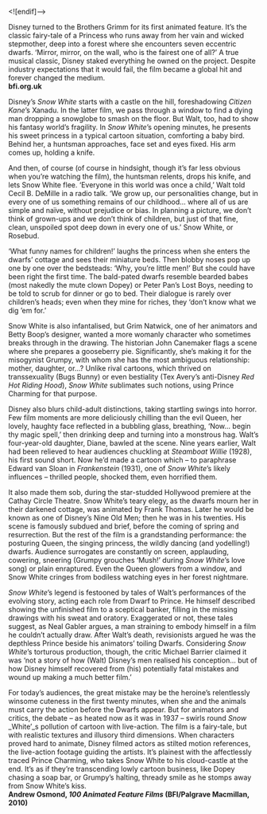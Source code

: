 

<![endif]-->

Disney turned to the Brothers Grimm for its first animated feature. It’s the classic fairy-tale of a Princess who runs away from her vain and wicked stepmother, deep into a forest where she encounters seven eccentric dwarfs. ‘Mirror, mirror, on the wall, who is the fairest one of all?’ A true musical classic, Disney staked everything he owned on the project. Despite industry expectations that it would fail, the film became a global hit and forever changed the medium.  
**bfi.org.uk**

Disney’s _Snow White_ starts with a castle on the hill, foreshadowing _Citizen Kane_’s Xanadu. In the latter film, we pass through a window to find a dying man dropping a snowglobe to smash on the floor. But Walt, too, had to show his fantasy world’s fragility. In _Snow White_’s opening minutes, he presents his sweet princess in a typical cartoon situation, comforting a baby bird. Behind her, a huntsman approaches, face set and eyes fixed. His arm comes up, holding a knife.

And then, of course (of course in hindsight, though it’s far less obvious when you’re watching the film), the huntsman relents, drops his knife, and lets Snow White flee. ‘Everyone in this world was once a child,’ Walt told Cecil B. DeMille in a radio talk. ‘We grow up, our personalities change, but in every one of us something remains of our childhood… where all of us are simple and naïve, without prejudice or bias. In planning a picture, we don’t think of grown-ups and we don’t think of children, but just of that fine, clean, unspoiled spot deep down in every one of us.’ Snow White, or Rosebud.

‘What funny names for children!’ laughs the princess when she enters the dwarfs’ cottage and sees their miniature beds. Then blobby noses pop up one by one over the bedsteads: ‘Why, you’re little men!’ But she could have been right the first time. The bald-pated dwarfs resemble bearded babes (most nakedly the mute clown Dopey) or Peter Pan’s Lost Boys, needing to be told to scrub for dinner or go to bed. Their dialogue is rarely over children’s heads; even when they mine for riches, they ‘don’t know what we dig ’em for.’

Snow White is also infantalised, but Grim Natwick, one of her animators and Betty Boop’s designer, wanted a more womanly character who sometimes breaks through in the drawing. The historian John Canemaker flags a scene where she prepares a gooseberry pie. Significantly, she’s making it for the misogynist Grumpy, with whom she has the most ambiguous relationship: mother, daughter, or…? Unlike rival cartoons, which thrived on transsexuality (Bugs Bunny) or even bestiality (Tex Avery’s anti-Disney _Red Hot Riding Hood_), _Snow White_ sublimates such notions, using Prince Charming for that purpose.

Disney also blurs child-adult distinctions, taking startling swings into horror. Few film moments are more deliciously chilling than the evil Queen, her lovely, haughty face reflected in a bubbling glass, breathing, ‘Now… begin thy magic spell,’ then drinking deep and turning into a monstrous hag. Walt’s four-year-old daughter, Diane, bawled at the scene. Nine years earlier, Walt had been relieved to hear audiences chuckling at _Steamboat Willie_ (1928), his first sound short. Now he’d made a cartoon which – to paraphrase Edward van Sloan in _Frankenstein_ (1931), one of _Snow White_’s likely influences – thrilled people, shocked them, even horrified them.

It also made them sob, during the star-studded Hollywood premiere at the Cathay Circle Theatre. Snow White’s teary elegy, as the dwarfs mourn her in their darkened cottage, was animated by Frank Thomas. Later he would be known as one of Disney’s Nine Old Men; then he was in his twenties. His scene is famously subdued and brief, before the coming of spring and resurrection. But the rest of the film is a grandstanding performance: the posturing Queen, the singing princess, the wildly dancing (and yodelling!) dwarfs. Audience surrogates are constantly on screen, applauding, cowering, sneering (Grumpy grouches ‘Mush!’ during _Snow White_’s love song) or plain enraptured. Even the Queen glowers from a window, and Snow White cringes from bodiless watching eyes in her forest nightmare.

_Snow_ _White_’s legend is festooned by tales of Walt’s performances of the evolving story, acting each role from Dwarf to Prince. He himself described showing the unfinished film to a sceptical banker, filling in the missing drawings with his sweat and oratory. Exaggerated or not, these tales suggest, as Neal Gabler argues, a man straining to embody himself in a film he couldn’t actually draw. After Walt’s death, revisionists argued he was the depthless Prince beside his animators’ toiling Dwarfs. Considering _Snow_ _White_’s torturous production, though, the critic Michael Barrier claimed it was ‘not a story of how (Walt) Disney’s men realised his conception... but of how Disney himself recovered from (his) potentially fatal mistakes and wound up making a much better film.’

For today’s audiences, the great mistake may be the heroine’s relentlessly winsome cuteness in the first twenty minutes, when she and the animals must carry the action before the Dwarfs appear. But for animators and critics, the debate – as heated now as it was in 1937 – swirls round _Snow_ _White’_s pollution of cartoon with live-action. The film is a fairy-tale, but with realistic textures and illusory third dimensions. When characters proved hard to animate, Disney filmed actors as stilted motion references, the live-action footage guiding the artists. It’s plainest with the affectlessly traced Prince Charming, who takes Snow White to his cloud-castle at the end. It’s as if they’re transcending lowly cartoon business, like Dopey chasing a soap bar, or Grumpy’s halting, thready smile as he stomps away from Snow White’s kiss.  
**Andrew Osmond, _100 Animated Feature Films_ (BFI/Palgrave Macmillan, 2010)**  
<br>
<!--stackedit_data:
eyJoaXN0b3J5IjpbLTEzMjM0OTAzMzddfQ==
-->